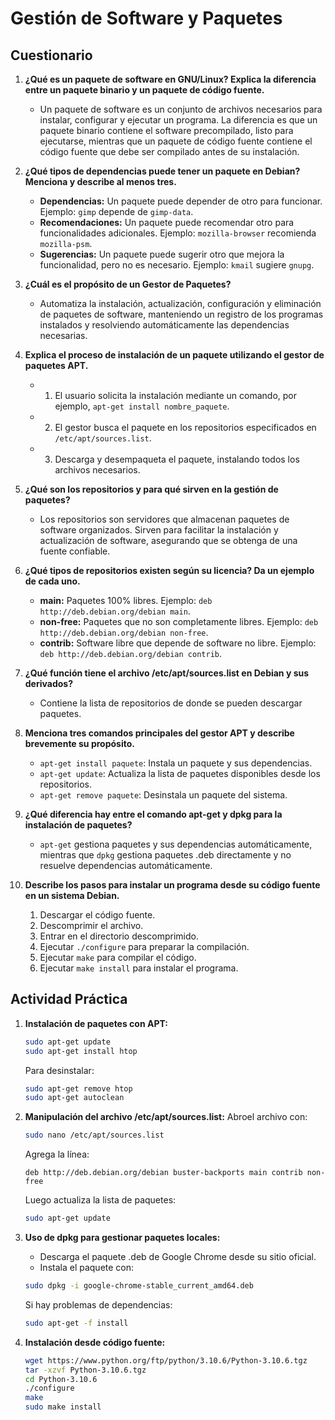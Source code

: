 # Gestión de Software y Paquetes

## Cuestionario

1. **¿Qué es un paquete de software en GNU/Linux? Explica la diferencia entre un paquete binario y un paquete de código fuente.**
   - Un paquete de software es un conjunto de archivos necesarios para instalar, configurar y ejecutar un programa. La diferencia es que un paquete binario contiene el software precompilado, listo para ejecutarse, mientras que un paquete de código fuente contiene el código fuente que debe ser compilado antes de su instalación.

2. **¿Qué tipos de dependencias puede tener un paquete en Debian? Menciona y describe al menos tres.**
   - **Dependencias:** Un paquete puede depender de otro para funcionar. Ejemplo: `gimp` depende de `gimp-data`.
   - **Recomendaciones:** Un paquete puede recomendar otro para funcionalidades adicionales. Ejemplo: `mozilla-browser` recomienda `mozilla-psm`.
   - **Sugerencias:** Un paquete puede sugerir otro que mejora la funcionalidad, pero no es necesario. Ejemplo: `kmail` sugiere `gnupg`.

3. **¿Cuál es el propósito de un Gestor de Paquetes?**
   - Automatiza la instalación, actualización, configuración y eliminación de paquetes de software, manteniendo un registro de los programas instalados y resolviendo automáticamente las dependencias necesarias.

4. **Explica el proceso de instalación de un paquete utilizando el gestor de paquetes APT.**
   - 1. El usuario solicita la instalación mediante un comando, por ejemplo, `apt-get install nombre_paquete`.
   - 2. El gestor busca el paquete en los repositorios especificados en `/etc/apt/sources.list`.
   - 3. Descarga y desempaqueta el paquete, instalando todos los archivos necesarios.

5. **¿Qué son los repositorios y para qué sirven en la gestión de paquetes?**
   - Los repositorios son servidores que almacenan paquetes de software organizados. Sirven para facilitar la instalación y actualización de software, asegurando que se obtenga de una fuente confiable.

6. **¿Qué tipos de repositorios existen según su licencia? Da un ejemplo de cada uno.**
   - **main:** Paquetes 100% libres. Ejemplo: `deb http://deb.debian.org/debian main`.
   - **non-free:** Paquetes que no son completamente libres. Ejemplo: `deb http://deb.debian.org/debian non-free`.
   - **contrib:** Software libre que depende de software no libre. Ejemplo: `deb http://deb.debian.org/debian contrib`.

7. **¿Qué función tiene el archivo /etc/apt/sources.list en Debian y sus derivados?**
   - Contiene la lista de repositorios de donde se pueden descargar paquetes.

8. **Menciona tres comandos principales del gestor APT y describe brevemente su propósito.**
   - `apt-get install paquete`: Instala un paquete y sus dependencias.
   - `apt-get update`: Actualiza la lista de paquetes disponibles desde los repositorios.
   - `apt-get remove paquete`: Desinstala un paquete del sistema.

9. **¿Qué diferencia hay entre el comando apt-get y dpkg para la instalación de paquetes?**
   - `apt-get` gestiona paquetes y sus dependencias automáticamente, mientras que `dpkg` gestiona paquetes .deb directamente y no resuelve dependencias automáticamente.

10. **Describe los pasos para instalar un programa desde su código fuente en un sistema Debian.**
    1. Descargar el código fuente.
    2. Descomprimir el archivo.
    3. Entrar en el directorio descomprimido.
    4. Ejecutar `./configure` para preparar la compilación.
    5. Ejecutar `make` para compilar el código.
    6. Ejecutar `make install` para instalar el programa.

## Actividad Práctica

1. **Instalación de paquetes con APT:**

   ```bash
   sudo apt-get update
   sudo apt-get install htop
   ```
   Para desinstalar:
   ```bash
   sudo apt-get remove htop
   sudo apt-get autoclean
   ```

2. **Manipulación del archivo /etc/apt/sources.list:**
   Abroel archivo con:
   ```bash
   sudo nano /etc/apt/sources.list
   ```
   Agrega la línea:
   ```
   deb http://deb.debian.org/debian buster-backports main contrib non-free
   ```
   Luego actualiza la lista de paquetes:
   ```bash
   sudo apt-get update
   ```

3. **Uso de dpkg para gestionar paquetes locales:**
   - Descarga el paquete .deb de Google Chrome desde su sitio oficial.
   - Instala el paquete con:
   ```bash
   sudo dpkg -i google-chrome-stable_current_amd64.deb
   ```
   Si hay problemas de dependencias:
   ```bash
   sudo apt-get -f install
   ```

4. **Instalación desde código fuente:**
   ```bash
   wget https://www.python.org/ftp/python/3.10.6/Python-3.10.6.tgz
   tar -xzvf Python-3.10.6.tgz
   cd Python-3.10.6
   ./configure
   make
   sudo make install
   ```

```

